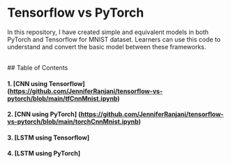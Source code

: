 # Tensorflow vs PyTorch

In this repository, I have created simple and equivalent models in both PyTorch and Tensorflow for MNIST dataset. Learners can use this code to understand and convert the basic model between these frameworks. 

<br/>
## Table of Contents

#### 1. [CNN using Tensorflow] (https://github.com/JenniferRanjani/tensorflow-vs-pytorch/blob/main/tfCnnMnist.ipynb) 
#### 2. [CNN using PyTorch] (https://github.com/JenniferRanjani/tensorflow-vs-pytorch/blob/main/torchCnnMnist.ipynb)
#### 3. [LSTM using Tensorflow]
#### 4. [LSTM using PyTorch]
<br/>
